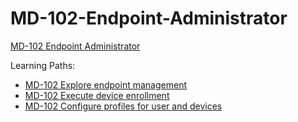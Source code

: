 # MD-102-Endpoint-Administrator
[MD-102 Endpoint Administrator](https://learn.microsoft.com/en-us/training/courses/md-102t00)

Learning Paths:
  * [MD-102 Explore endpoint management](https://learn.microsoft.com/en-us/training/paths/explore-endpoint-management/)
  * [MD-102 Execute device enrollment](https://learn.microsoft.com/en-us/training/paths/execute-device-enrollment/)
  * [MD-102 Configure profiles for user and devices](https://learn.microsoft.com/en-us/training/paths/configure-profiles-user-device/)
